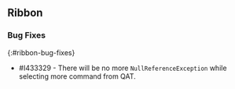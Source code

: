 ## Ribbon

### Bug Fixes
{:#ribbon-bug-fixes}

* \#I433329 - There will be no more `NullReferenceException` while selecting more command from QAT.